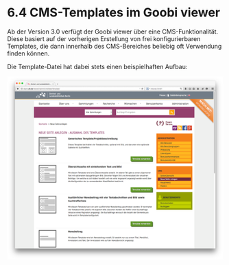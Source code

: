 # 6.4 CMS-Templates im Goobi viewer

Ab der Version 3.0 verfügt der Goobi viewer über eine CMS-Funktionalität. Diese basiert auf der vorherigen Erstellung von frei konfigurierbaren Templates, die dann innerhalb des CMS-Bereiches beliebig oft Verwendung finden können. 

Die Template-Datei hat dabei stets einen beispielhaften Aufbau:

![](../../.gitbook/assets/cms-template.png)

